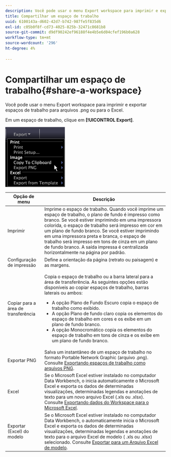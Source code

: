 ```yaml
---
description: Você pode usar o menu Export workspace para imprimir e exportar espaços de trabalho para arquivos .png ou para o Excel.
title: Compartilhar um espaço de trabalho
uuid: 6100143a-d602-42d7-b742-987fe5f835d6
exl-id: c05b0f8f-cd73-4025-825b-32471c8681b8
source-git-commit: d9df90242ef96188f4e4b5e6d04cfef196b0a628
workflow-type: tm+mt
source-wordcount: '296'
ht-degree: 4%

---
```


# Compartilhar um espaço de trabalho{#share-a-workspace}

Você pode usar o menu Export workspace para imprimir e exportar espaços de trabalho para arquivos .png ou para o Excel.

Em um espaço de trabalho, clique em **[!UICONTROL Export]**.

![](assets/mnu_export.png)

<table id="table_900D1AB7B08749469DA9544C5D37096F"> 
 <thead> 
  <tr> 
   <th colname="col1" class="entry"> Opção de menu </th> 
   <th colname="col2" class="entry"> Descrição </th> 
  </tr> 
 </thead>
 <tbody> 
  <tr> 
   <td colname="col1"> Imprimir </td> 
   <td colname="col2"> Imprime o espaço de trabalho. Quando você imprime um espaço de trabalho, o plano de fundo é impresso como branco. Se você estiver imprimindo em uma impressora colorida, o espaço de trabalho será impresso em cor em um plano de fundo branco. Se você estiver imprimindo em uma impressora preta e branca, o espaço de trabalho será impresso em tons de cinza em um plano de fundo branco. A saída impressa é centralizada horizontalmente na página por padrão. </td> 
  </tr> 
  <tr> 
   <td colname="col1"> Configuração de impressão </td> 
   <td colname="col2"> Define a orientação da página (retrato ou paisagem) e as margens. </td> 
  </tr> 
  <tr> 
   <td colname="col1"> Copiar para a área de transferência </td> 
   <td colname="col2"> <p>Copia o espaço de trabalho ou a barra lateral para a área de transferência. As seguintes opções estão disponíveis ao copiar espaços de trabalho, barras laterais ou ambos: 
     <ul id="ul_F7338E53385B4AE39FBCF1C3A80276CE"> 
      <li id="li_9A3147A64B1C443AAE2843A5260E3273">A opção Plano de Fundo Escuro copia o espaço de trabalho como exibido. </li> 
      <li id="li_516B6162FDA747CFBB2886E71DF49146">A opção Plano de fundo claro copia os elementos do espaço de trabalho em cores e os exibe em um plano de fundo branco. </li> 
      <li id="li_E0B5E9D31F5948238DEB0D75E235BAE3">A opção Monocromático copia os elementos do espaço de trabalho em tons de cinza e os exibe em um plano de fundo branco. </li> 
     </ul> </p> </td> 
  </tr> 
  <tr> 
   <td colname="col1"> Exportar PNG </td> 
   <td colname="col2">Salva um instantâneo de um espaço de trabalho no formato Portable Network Graphic (arquivo .png). Consulte <a href="../../../home/c-get-started/c-work-worksp/c-ex-wksp.md#section-f9fbe0f0a1c341e2b063cce106cac35e"> Exportando espaços de trabalho como arquivos PNG</a>. </td> 
  </tr> 
  <tr> 
   <td colname="col1"> Excel </td> 
   <td colname="col2"> Se o Microsoft Excel estiver instalado no computador Data Workbench, o inicia automaticamente o Microsoft Excel e exporta os dados de determinadas visualizações, determinadas legendas e anotações de texto para um novo arquivo Excel (.xls ou .xlsx). Consulte <a href="../../../home/c-get-started/c-work-worksp/c-ex-wksp.md#section-fe214e3dbc364d2eba3834d62d295acb"> Exportando dados do Workspace para o Microsoft Excel</a>. </td> 
  </tr> 
  <tr> 
   <td colname="col1"> Exportar (Excel) do modelo </td> 
   <td colname="col2"> Se o Microsoft Excel estiver instalado no computador Data Workbench, o automaticamente inicia o Microsoft Excel e exporta os dados de determinadas visualizações, determinadas legendas e anotações de texto para o arquivo Excel de modelo (<span class="filepath"> .xls</span> ou <span class="filepath"> .xlsx</span>) selecionado. Consulte <a href="../../../home/c-get-started/c-work-worksp/c-ex-wksp.md#section-814772929ca64cf6b92b89d3fdd02302"> Exportar para um Arquivo Excel de modelo</a>. </td> 
  </tr> 
 </tbody> 
</table>
